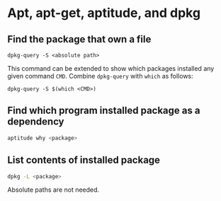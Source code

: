 # Apt, apt-get, aptitude, and dpkg

## Find the package that own a file
```
dpkg-query -S <absolute path>
```

This command can be extended to show which packages installed any given command
`CMD`. Combine `dpkg-query` with `which` as follows:
```
dpkg-query -S $(which <CMD>)
```

## Find which program installed package as a dependency

```sh
aptitude why <package>
```

## List contents of installed package

```sh
dpkg -L <package>
```

Absolute paths are not needed.
